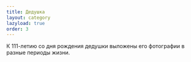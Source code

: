```yaml
---
title: Дедушка
layout: category
lazyload: true
order: 3
---
```

К 111-летию со дня рождения дедушки выложены его фотографии
в разные периоды жизни.
